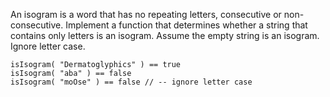 An isogram is a word that has no repeating letters, consecutive or non-consecutive. Implement a function that determines whether a string that contains only letters is an isogram. Assume the empty string is an isogram. Ignore letter case.

    isIsogram( "Dermatoglyphics" ) == true
    isIsogram( "aba" ) == false
    isIsogram( "moOse" ) == false // -- ignore letter case